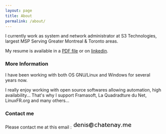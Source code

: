 ```yaml
---
layout: page
title: About
permalink: /about/
---
```


I currently work as system and network administrator at S3 Technologies, largest MSP Serving Greater
Montreal & Toronto areas.

My resume is available in a [PDF file](cv/Resume_Denis_CHATENAY.pdf) or on [linkedin](https://www.linkedin.com/in/denischatenay).

### More Information

I have been working with both OS GNU/Linux and Windows for several years now.

I really enjoy working with open source softwares allowing automation, high availability... That's why I support Framasoft, La Quadradture du Net, LinuxFR.org and many others...

### Contact me

Please contact me at this email : ![email](https://raw.githubusercontent.com/denischatenay/denischatenay.github.io/master/images/email.png)
